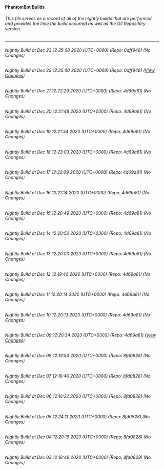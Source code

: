 **PhantomBot Builds**

###### This file serves as a record of all of the nightly builds that are performed and provides the time the build occurred as well as the Git Repository version.
-------------------------------------------------------------------------------------------------------------
###### Nightly Build at Dec 23 12:25:08 2020 (UTC+0000) (Repo: 0dff948) (No Changes)
###### Nightly Build at Dec 22 12:25:00 2020 (UTC+0000) (Repo: 0dff948) ([View Changes](https://github.com/PhantomBot/PhantomBot/compare/4d69a81...0dff948))
###### Nightly Build at Dec 21 12:22:29 2020 (UTC+0000) (Repo: 4d69a81) (No Changes)
###### Nightly Build at Dec 20 12:21:48 2020 (UTC+0000) (Repo: 4d69a81) (No Changes)
###### Nightly Build at Dec 19 12:21:34 2020 (UTC+0000) (Repo: 4d69a81) (No Changes)
###### Nightly Build at Dec 18 12:23:03 2020 (UTC+0000) (Repo: 4d69a81) (No Changes)
###### Nightly Build at Dec 17 12:22:09 2020 (UTC+0000) (Repo: 4d69a81) (No Changes)
###### Nightly Build at Dec 16 12:21:14 2020 (UTC+0000) (Repo: 4d69a81) (No Changes)
###### Nightly Build at Dec 15 12:20:49 2020 (UTC+0000) (Repo: 4d69a81) (No Changes)
###### Nightly Build at Dec 14 12:20:50 2020 (UTC+0000) (Repo: 4d69a81) (No Changes)
###### Nightly Build at Dec 13 12:20:00 2020 (UTC+0000) (Repo: 4d69a81) (No Changes)
###### Nightly Build at Dec 12 12:19:40 2020 (UTC+0000) (Repo: 4d69a81) (No Changes)
###### Nightly Build at Dec 11 12:20:14 2020 (UTC+0000) (Repo: 4d69a81) (No Changes)
###### Nightly Build at Dec 10 12:20:13 2020 (UTC+0000) (Repo: 4d69a81) (No Changes)
###### Nightly Build at Dec 09 12:20:34 2020 (UTC+0000) (Repo: 4d69a81) ([View Changes](https://github.com/PhantomBot/PhantomBot/compare/8fd0828...4d69a81))
###### Nightly Build at Dec 08 12:19:53 2020 (UTC+0000) (Repo: 8fd0828) (No Changes)
###### Nightly Build at Dec 07 12:19:46 2020 (UTC+0000) (Repo: 8fd0828) (No Changes)
###### Nightly Build at Dec 06 12:18:22 2020 (UTC+0000) (Repo: 8fd0828) (No Changes)
###### Nightly Build at Dec 05 12:24:11 2020 (UTC+0000) (Repo: 8fd0828) (No Changes)
###### Nightly Build at Dec 04 12:20:19 2020 (UTC+0000) (Repo: 8fd0828) (No Changes)
###### Nightly Build at Dec 03 12:18:49 2020 (UTC+0000) (Repo: 8fd0828) (No Changes)
